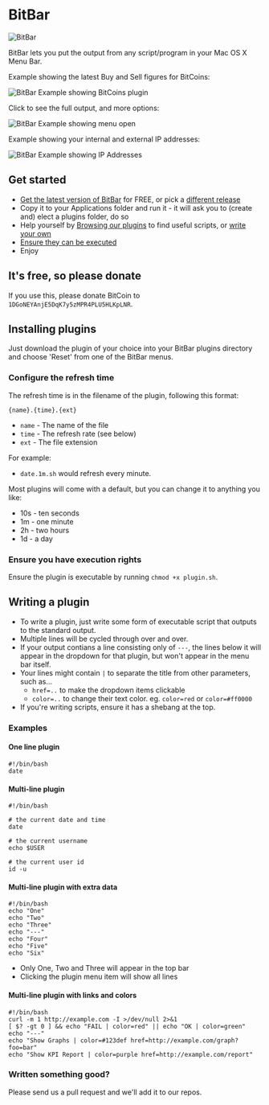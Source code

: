 # BitBar

![BitBar](https://github.com/stretchr/bitbar/raw/master/BitBar-small.png)

BitBar lets you put the output from any script/program in your Mac OS X Menu Bar.

Example showing the latest Buy and Sell figures for BitCoins:

![BitBar Example showing BitCoins plugin](https://raw.github.com/matryer/bitbar/master/BitBar-Example-Bitcoins.png)

Click to see the full output, and more options:

![BitBar Example showing menu open](https://raw.github.com/matryer/bitbar/master/BitBar-Example-Menu.png)

Example showing your internal and external IP addresses:

![BitBar Example showing IP Addresses](https://raw.github.com/matryer/bitbar/master/BitBar-Example-IPs.png)

## Get started

  * [Get the latest version of BitBar](https://github.com/stretchr/bitbar/releases/download/v1.0.0/BitBar.zip) for FREE, or pick a [different release](https://github.com/matryer/bitbar/releases)
  * Copy it to your Applications folder and run it - it will ask you to (create and) elect a plugins folder, do so
  * Help yourself by [Browsing our plugins](https://github.com/matryer/bitbar/tree/master/Plugins) to find useful scripts, or [write your own](#writing-a-plugin)
  * [Ensure they can be executed](#ensure-you-have-execution-rights)
  * Enjoy

## It's free, so please donate

If you use this, please donate BitCoin to `1DGoNEYAnjE5DqK7y5zMPR4PLU5HLKpLNR`.

## Installing plugins

Just download the plugin of your choice into your BitBar plugins directory and choose 'Reset' from one of the BitBar menus.

### Configure the refresh time

The refresh time is in the filename of the plugin, following this format:

    {name}.{time}.{ext}
    
  * `name` - The name of the file
  * `time` - The refresh rate (see below)
  * `ext` - The file extension

For example:

  * `date.1m.sh` would refresh every minute.

Most plugins will come with a default, but you can change it to anything you like:

  * 10s - ten seconds
  * 1m - one minute
  * 2h - two hours
  * 1d - a day

### Ensure you have execution rights

Ensure the plugin is executable by running `chmod +x plugin.sh`.

## Writing a plugin

  * To write a plugin, just write some form of executable script that outputs to the standard output.
  * Multiple lines will be cycled through over and over.
  * If your output contians a line consisting only of `---`, the lines below it will appear in the dropdown for that plugin, but won't appear in the menu bar itself.
  * Your lines might contain `|` to separate the title from other parameters, such as...
    * `href=..` to make the dropdown items clickable
    * `color=..` to change their text color. eg. `color=red` or `color=#ff0000`
  * If you're writing scripts, ensure it has a shebang at the top.

### Examples

#### One line plugin

    #!/bin/bash
    date

#### Multi-line plugin

    #!/bin/bash

    # the current date and time
    date

    # the current username
    echo $USER

    # the current user id
    id -u

#### Multi-line plugin with extra data

    #!/bin/bash
    echo "One"
    echo "Two"
    echo "Three"
    echo "---"
    echo "Four"
    echo "Five"
    echo "Six"

  * Only One, Two and Three will appear in the top bar
  * Clicking the plugin menu item will show all lines


#### Multi-line plugin with links and colors

    #!/bin/bash
    curl -m 1 http://example.com -I >/dev/null 2>&1
    [ $? -gt 0 ] && echo "FAIL | color=red" || echo "OK | color=green"
    echo "---"
    echo "Show Graphs | color=#123def href=http://example.com/graph?foo=bar"
    echo "Show KPI Report | color=purple href=http://example.com/report"


### Written something good?

Please send us a pull request and we'll add it to our repos.
